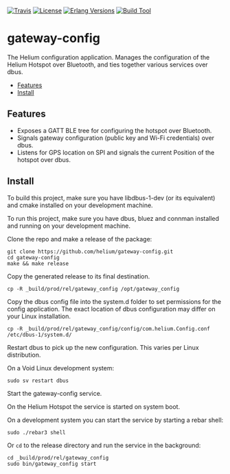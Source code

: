 [![Travis][travis badge]][travis]
[![License][license badge]][license]
[![Erlang Versions][erlang version badge]][erlang]
[![Build Tool][build tool]][rebar]


# gateway-config

The Helium configuration application. Manages the configuration of the
Helium Hotspot over Bluetooth, and ties together various services over dbus.


  * [Features](#features)
  * [Install](#install)

## Features

  * Exposes a GATT BLE tree for configuring the hotspot over Bluetooth.
  * Signals gateway configuration (public key and Wi-Fi credentials) over dbus.
  * Listens for GPS location on SPI and signals the current Position
    of the hotspot over dbus.

## Install

To build this project, make sure you have libdbus-1-dev (or its equivalent)
and cmake installed on your development machine.

To run this project, make sure you have dbus, bluez and connman installed
and running on your development machine.

Clone the repo and make a release of the package:

``` shell
git clone https://github.com/helium/gateway-config.git
cd gateway-config
make && make release
```

Copy the generated release to its final destination.

``` shell
cp -R _build/prod/rel/gateway_config /opt/gateway_config
```

Copy the dbus config file into the system.d folder to set permissions
for the config application. The exact location of dbus configuration
may differ on your Linux installation.

``` shell
cp -R _build/prod/rel/gateway_config/config/com.helium.Config.conf /etc/dbus-1/system.d/
```

Restart dbus to pick up the new configuration. This varies per Linux
distribution.

On a Void Linux development system:

``` shell
sudo sv restart dbus
```

Start the gateway-config service.

On the Helium Hotspot the service is started on system boot.

On a development system you can start the service by starting a rebar shell:

``` shell
sudo ./rebar3 shell
```

Or `cd` to the release directory and run the service in the background:

``` shell
cd _build/prod/rel/gateway_config
sudo bin/gateway_config start
```

<!-- Badges -->
[travis]: https://travis-ci.com/helium/gateway-config
[travis badge]: https://img.shields.io/travis/com/helium/gateway-config/master.svg?style=flat-square
[hex]: https://hex.pm/packages/ebus
[license]: https://github.com/helium/gateway-config/blob/master/LICENSE
[license badge]: https://img.shields.io/github/license/helium/gateway-config.svg
[erlang version badge]: https://img.shields.io/badge/erlang-21.1-blue.svg?style=flat-square
[build tool]: https://img.shields.io/badge/build%20tool-rebar3-orange.svg?style=flat-square

[rebar]: http://rebar3.org
[erlang]: http://erlang.org
